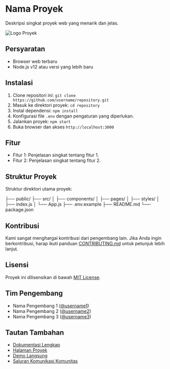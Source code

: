 # Nama Proyek

Deskripsi singkat proyek web yang menarik dan jelas.

![Logo Proyek](logo.png)

## Persyaratan

- Browser web terbaru
- Node.js v12 atau versi yang lebih baru

## Instalasi

1. Clone repositori ini: `git clone https://github.com/username/repository.git`
2. Masuk ke direktori proyek: `cd repository`
3. Instal dependensi: `npm install`
4. Konfigurasi file `.env` dengan pengaturan yang diperlukan.
5. Jalankan proyek: `npm start`
6. Buka browser dan akses `http://localhost:3000`

## Fitur

- Fitur 1: Penjelasan singkat tentang fitur 1.
- Fitur 2: Penjelasan singkat tentang fitur 2.

## Struktur Proyek

Struktur direktori utama proyek:

├── public/
├── src/
│ ├── components/
│ ├── pages/
│ ├── styles/
│ ├── index.js
│ └── App.js
├── .env.example
├── README.md
└── package.json

## Kontribusi

Kami sangat menghargai kontribusi dari pengembang lain. Jika Anda ingin berkontribusi, harap ikuti panduan [CONTRIBUTING.md](CONTRIBUTING.md) untuk petunjuk lebih lanjut.

## Lisensi

Proyek ini dilisensikan di bawah [MIT License](LICENSE).

## Tim Pengembang

- Nama Pengembang 1 ([@username1](https://github.com/username1))
- Nama Pengembang 2 ([@username2](https://github.com/username2))
- Nama Pengembang 3 ([@username3](https://github.com/username3))

## Tautan Tambahan

- [Dokumentasi Lengkap](https://link-to-documentation)
- [Halaman Proyek](https://Naume.html)
- [Demo Langsung](https://link-to-live-demo)
- [Saluran Komunikasi Komunitas](https://link-to-community-channel)
